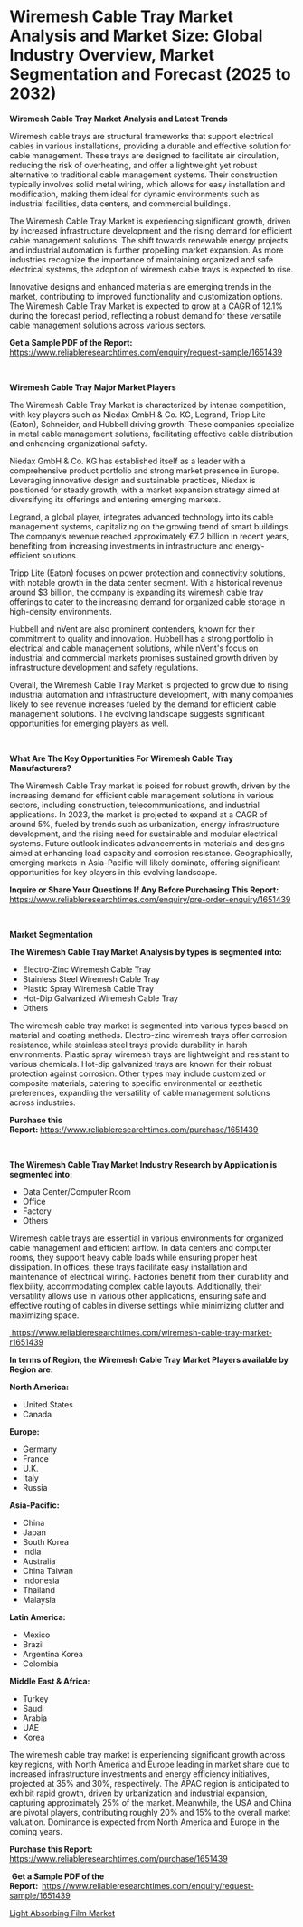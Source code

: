 <p><h1>Wiremesh Cable Tray Market Analysis and Market Size: Global Industry Overview, Market Segmentation and Forecast (2025 to 2032)</h1></p><p><strong>Wiremesh Cable Tray Market Analysis and Latest Trends</strong></p>
<p><p>Wiremesh cable trays are structural frameworks that support electrical cables in various installations, providing a durable and effective solution for cable management. These trays are designed to facilitate air circulation, reducing the risk of overheating, and offer a lightweight yet robust alternative to traditional cable management systems. Their construction typically involves solid metal wiring, which allows for easy installation and modification, making them ideal for dynamic environments such as industrial facilities, data centers, and commercial buildings.</p><p>The Wiremesh Cable Tray Market is experiencing significant growth, driven by increased infrastructure development and the rising demand for efficient cable management solutions. The shift towards renewable energy projects and industrial automation is further propelling market expansion. As more industries recognize the importance of maintaining organized and safe electrical systems, the adoption of wiremesh cable trays is expected to rise. </p><p>Innovative designs and enhanced materials are emerging trends in the market, contributing to improved functionality and customization options. The Wiremesh Cable Tray Market is expected to grow at a CAGR of 12.1% during the forecast period, reflecting a robust demand for these versatile cable management solutions across various sectors.</p></p>
<p><strong>Get a Sample PDF of the Report:&nbsp;</strong> <a href="https://www.reliableresearchtimes.com/enquiry/request-sample/1651439?utm_campaign=2269&utm_medium=2&utm_source=Github&utm_content=ia&utm_term=31032025&utm_id=wiremesh-cable-tray">https://www.reliableresearchtimes.com/enquiry/request-sample/1651439</a></p>
<p>&nbsp;</p>
<p><strong>Wiremesh Cable Tray Major Market Players</strong></p>
<p><p>The Wiremesh Cable Tray Market is characterized by intense competition, with key players such as Niedax GmbH & Co. KG, Legrand, Tripp Lite (Eaton), Schneider, and Hubbell driving growth. These companies specialize in metal cable management solutions, facilitating effective cable distribution and enhancing organizational safety.</p><p>Niedax GmbH & Co. KG has established itself as a leader with a comprehensive product portfolio and strong market presence in Europe. Leveraging innovative design and sustainable practices, Niedax is positioned for steady growth, with a market expansion strategy aimed at diversifying its offerings and entering emerging markets.</p><p>Legrand, a global player, integrates advanced technology into its cable management systems, capitalizing on the growing trend of smart buildings. The company’s revenue reached approximately €7.2 billion in recent years, benefiting from increasing investments in infrastructure and energy-efficient solutions.</p><p>Tripp Lite (Eaton) focuses on power protection and connectivity solutions, with notable growth in the data center segment. With a historical revenue around $3 billion, the company is expanding its wiremesh cable tray offerings to cater to the increasing demand for organized cable storage in high-density environments.</p><p>Hubbell and nVent are also prominent contenders, known for their commitment to quality and innovation. Hubbell has a strong portfolio in electrical and cable management solutions, while nVent's focus on industrial and commercial markets promises sustained growth driven by infrastructure development and safety regulations.</p><p>Overall, the Wiremesh Cable Tray Market is projected to grow due to rising industrial automation and infrastructure development, with many companies likely to see revenue increases fueled by the demand for efficient cable management solutions. The evolving landscape suggests significant opportunities for emerging players as well.</p></p>
<p>&nbsp;</p>
<p><strong>What Are The Key Opportunities For Wiremesh Cable Tray Manufacturers?</strong></p>
<p><p>The Wiremesh Cable Tray market is poised for robust growth, driven by the increasing demand for efficient cable management solutions in various sectors, including construction, telecommunications, and industrial applications. In 2023, the market is projected to expand at a CAGR of around 5%, fueled by trends such as urbanization, energy infrastructure development, and the rising need for sustainable and modular electrical systems. Future outlook indicates advancements in materials and designs aimed at enhancing load capacity and corrosion resistance. Geographically, emerging markets in Asia-Pacific will likely dominate, offering significant opportunities for key players in this evolving landscape.</p></p>
<p><strong>Inquire or Share Your Questions If Any Before Purchasing This Report:</strong> <a href="https://www.reliableresearchtimes.com/enquiry/pre-order-enquiry/1651439?utm_campaign=2269&utm_medium=2&utm_source=Github&utm_content=ia&utm_term=31032025&utm_id=wiremesh-cable-tray">https://www.reliableresearchtimes.com/enquiry/pre-order-enquiry/1651439</a></p>
<p>&nbsp;</p>
<p><strong>Market Segmentation</strong></p>
<p><strong>The Wiremesh Cable Tray Market Analysis by types is segmented into:</strong></p>
<p><ul><li>Electro-Zinc Wiremesh Cable Tray</li><li>Stainless Steel Wiremesh Cable Tray</li><li>Plastic Spray Wiremesh Cable Tray</li><li>Hot-Dip Galvanized Wiremesh Cable Tray</li><li>Others</li></ul></p>
<p><p>The wiremesh cable tray market is segmented into various types based on material and coating methods. Electro-zinc wiremesh trays offer corrosion resistance, while stainless steel trays provide durability in harsh environments. Plastic spray wiremesh trays are lightweight and resistant to various chemicals. Hot-dip galvanized trays are known for their robust protection against corrosion. Other types may include customized or composite materials, catering to specific environmental or aesthetic preferences, expanding the versatility of cable management solutions across industries.</p></p>
<p><strong>Purchase this Report:&nbsp;</strong><a href="https://www.reliableresearchtimes.com/purchase/1651439?utm_campaign=2269&utm_medium=2&utm_source=Github&utm_content=ia&utm_term=31032025&utm_id=wiremesh-cable-tray">https://www.reliableresearchtimes.com/purchase/1651439</a></p>
<p>&nbsp;</p>
<p><strong>The Wiremesh Cable Tray Market Industry Research by Application is segmented into:</strong></p>
<p><ul><li>Data Center/Computer Room</li><li>Office</li><li>Factory</li><li>Others</li></ul></p>
<p><p>Wiremesh cable trays are essential in various environments for organized cable management and efficient airflow. In data centers and computer rooms, they support heavy cable loads while ensuring proper heat dissipation. In offices, these trays facilitate easy installation and maintenance of electrical wiring. Factories benefit from their durability and flexibility, accommodating complex cable layouts. Additionally, their versatility allows use in various other applications, ensuring safe and effective routing of cables in diverse settings while minimizing clutter and maximizing space.</p></p>
<p><a href="https://www.reliableresearchtimes.com/wiremesh-cable-tray-market-r1651439?utm_campaign=2269&utm_medium=2&utm_source=Github&utm_content=ia&utm_term=31032025&utm_id=wiremesh-cable-tray">&nbsp;https://www.reliableresearchtimes.com/wiremesh-cable-tray-market-r1651439</a></p>
<p><strong>In terms of Region, the Wiremesh Cable Tray Market Players available by Region are:</strong></p>
<p>
    <p> <strong> North America: </strong>
        <ul>
            <li>United States</li>
            <li>Canada</li>
        </ul>
        </p> 
    <p> <strong> Europe: </strong>
        <ul>
            <li>Germany</li>
            <li>France</li>
            <li>U.K.</li>
            <li>Italy</li>
            <li>Russia</li>
        </ul>
        </p> 
    <p> <strong> Asia-Pacific: </strong>
        <ul>
            <li>China</li>
            <li>Japan</li>
            <li>South Korea</li>
            <li>India</li>
            <li>Australia</li>
            <li>China Taiwan</li>
            <li>Indonesia</li>
            <li>Thailand</li>
            <li>Malaysia</li>
        </ul>
        </p> 
    <p> <strong> Latin America: </strong>
        <ul>
            <li>Mexico</li>
            <li>Brazil</li>
            <li>Argentina Korea</li>
            <li>Colombia</li>
        </ul>
        </p> 
    <p> <strong> Middle East & Africa: </strong>
        <ul>
            <li>Turkey</li>
            <li>Saudi</li>
            <li>Arabia</li>
            <li>UAE</li>
            <li>Korea</li>
        </ul>
    </p>
    </p>
<p><p>The wiremesh cable tray market is experiencing significant growth across key regions, with North America and Europe leading in market share due to increased infrastructure investments and energy efficiency initiatives, projected at 35% and 30%, respectively. The APAC region is anticipated to exhibit rapid growth, driven by urbanization and industrial expansion, capturing approximately 25% of the market. Meanwhile, the USA and China are pivotal players, contributing roughly 20% and 15% to the overall market valuation. Dominance is expected from North America and Europe in the coming years.</p></p>
<p><strong>Purchase this Report: </strong><a href="https://www.reliableresearchtimes.com/purchase/1651439?utm_campaign=2269&utm_medium=2&utm_source=Github&utm_content=ia&utm_term=31032025&utm_id=wiremesh-cable-tray">https://www.reliableresearchtimes.com/purchase/1651439</a></p>
<p>&nbsp;<strong>Get a Sample PDF of the Report:&nbsp;&nbsp;</strong><a href="https://www.reliableresearchtimes.com/enquiry/request-sample/1651439?utm_campaign=2269&utm_medium=2&utm_source=Github&utm_content=ia&utm_term=31032025&utm_id=wiremesh-cable-tray">https://www.reliableresearchtimes.com/enquiry/request-sample/1651439</a></p>
<p><strong></strong></p>
<p><p><a href="https://github.com/MonroeBullock54/Market-Research-Report-List-2/blob/main/light-absorbing-film-market.md?utm_campaign=2269&utm_medium=2&utm_source=Github&utm_content=ia&utm_term=31032025&utm_id=wiremesh-cable-tray">Light Absorbing Film Market</a></p></p>